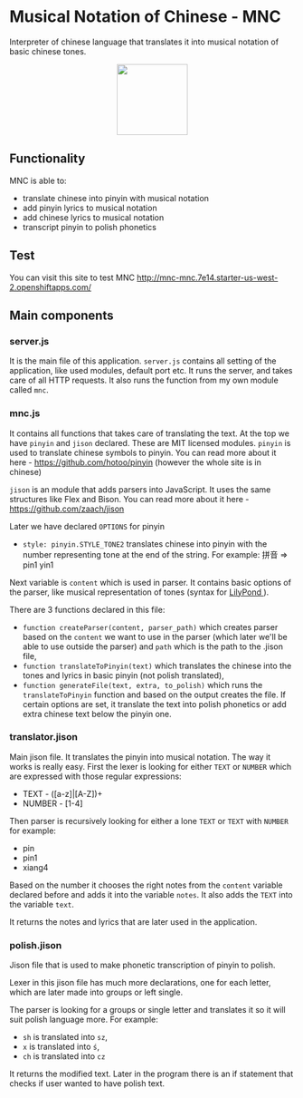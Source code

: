 # Musical Notation of Chinese - MNC
Interpreter of chinese language that translates it into musical notation of basic chinese tones.

<div align="center">
    <a href="https://github.com/KusioDev/drag.js">
        <img src="https://i.imgur.com/pCDlIiG.png" height="125px">
    </a>
</div>

## Functionality
MNC is able to:
- translate chinese into pinyin with musical notation
- add pinyin lyrics to musical notation
- add chinese lyrics to musical notation
- transcript pinyin to polish phonetics

## Test
You can visit this site to test MNC
http://mnc-mnc.7e14.starter-us-west-2.openshiftapps.com/

## Main components
### server.js
It is the main file of this application.
`server.js` contains all setting of the application, like used modules, default port etc.
It runs the server, and takes care of all HTTP requests.
It also runs the function from my own module called `mnc`.

### mnc.js
It contains all functions that takes care of translating the text.
At the top we have `pinyin` and `jison` declared.
These are MIT licensed modules.
`pinyin` is used to translate chinese symbols to pinyin.
You can read more about it here - https://github.com/hotoo/pinyin (however the whole site is in chinese)

`jison` is an module that adds parsers into JavaScript. It uses the same structures like Flex and Bison.
You can read more about it here - https://github.com/zaach/jison

Later we have declared `OPTIONS` for pinyin
- `style: pinyin.STYLE_TONE2` translates chinese into pinyin with the number representing tone at the end of the string.
For example: 拼音 => pin1 yin1

Next variable is `content` which is used in parser.
It contains basic options of the parser, like musical representation of tones (syntax for <a href="http://lilypond.org/"> LilyPond </a>).

There are 3 functions declared in this file:
- `function createParser(content, parser_path)` which creates parser based on the `content` we want to use in the parser (which later we'll be able to use outside the parser) and `path` which is the path to the .jison file,
- `function translateToPinyin(text)` which translates the chinese into the tones and lyrics in basic pinyin (not polish translated),
- `function generateFile(text, extra, to_polish)` which runs the `translateToPinyin` function and based on the output creates the file.
If certain options are set, it translate the text into polish phonetics or add extra chinese text below the pinyin one.

### translator.jison
Main jison file. It translates the pinyin into musical notation.
The way it works is really easy. First the lexer is looking for either `TEXT` or `NUMBER` which are expressed with those regular expressions:
- TEXT - ([a-z]|[A-Z])+
- NUMBER - [1-4]

Then parser is recursively looking for either a lone `TEXT` or `TEXT` with `NUMBER` for example:
- pin
- pin1
- xiang4

Based on the number it chooses the right notes from the `content` variable declared before and adds it into the variable `notes`.
It also adds the `TEXT` into the variable `text`.

It returns the notes and lyrics that are later used in the application.

### polish.jison
Jison file that is used to make phonetic transcription of pinyin to polish.

Lexer in this jison file has much more declarations, one for each letter, which are later made into groups or left single.

The parser is looking for a groups or single letter and translates it so it will suit polish language more.
For example:
- `sh` is translated into `sz`,
- `x` is translated into `ś`,
- `ch` is translated into `cz`

It returns the modified text. Later in the program there is an if statement that checks if user wanted to have polish text.



